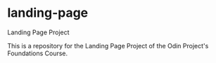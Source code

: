 # landing-page
Landing Page Project

This is a repository for the Landing Page Project of the Odin Project's Foundations Course.